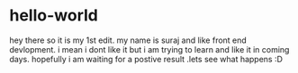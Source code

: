 # hello-world
hey there so it is my 1st edit. my name is suraj and like front end devlopment. i mean i dont like it but i am trying to learn and like it in coming days. hopefully i am waiting for a postive result .lets see what happens :D
